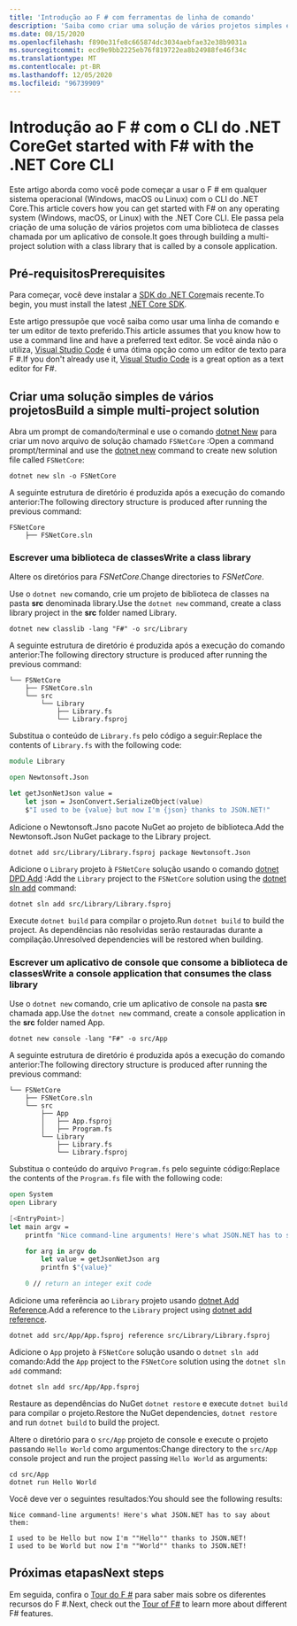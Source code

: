 ```yaml
---
title: 'Introdução ao F # com ferramentas de linha de comando'
description: 'Saiba como criar uma solução de vários projetos simples em F # usando o CLI do .NET Core em qualquer sistema operacional (Windows, macOS ou Linux).'
ms.date: 08/15/2020
ms.openlocfilehash: f890e31fe8c665874dc3034aebfae32e38b9031a
ms.sourcegitcommit: ecd9e9bb2225eb76f819722ea8b24988fe46f34c
ms.translationtype: MT
ms.contentlocale: pt-BR
ms.lasthandoff: 12/05/2020
ms.locfileid: "96739909"
---
```

# <a name="get-started-with-f-with-the-net-core-cli"></a><span data-ttu-id="bc449-103">Introdução ao F # com o CLI do .NET Core</span><span class="sxs-lookup"><span data-stu-id="bc449-103">Get started with F# with the .NET Core CLI</span></span>

<span data-ttu-id="bc449-104">Este artigo aborda como você pode começar a usar o F # em qualquer sistema operacional (Windows, macOS ou Linux) com o CLI do .NET Core.</span><span class="sxs-lookup"><span data-stu-id="bc449-104">This article covers how you can get started with F# on any operating system (Windows, macOS, or Linux) with the .NET Core CLI.</span></span> <span data-ttu-id="bc449-105">Ele passa pela criação de uma solução de vários projetos com uma biblioteca de classes chamada por um aplicativo de console.</span><span class="sxs-lookup"><span data-stu-id="bc449-105">It goes through building a multi-project solution with a class library that is called by a console application.</span></span>

## <a name="prerequisites"></a><span data-ttu-id="bc449-106">Pré-requisitos</span><span class="sxs-lookup"><span data-stu-id="bc449-106">Prerequisites</span></span>

<span data-ttu-id="bc449-107">Para começar, você deve instalar a [SDK do .NET Core](https://dotnet.microsoft.com/download)mais recente.</span><span class="sxs-lookup"><span data-stu-id="bc449-107">To begin, you must install the latest [.NET Core SDK](https://dotnet.microsoft.com/download).</span></span>

<span data-ttu-id="bc449-108">Este artigo pressupõe que você saiba como usar uma linha de comando e ter um editor de texto preferido.</span><span class="sxs-lookup"><span data-stu-id="bc449-108">This article assumes that you know how to use a command line and have a preferred text editor.</span></span> <span data-ttu-id="bc449-109">Se você ainda não o utiliza, [Visual Studio Code](get-started-vscode.md) é uma ótima opção como um editor de texto para F #.</span><span class="sxs-lookup"><span data-stu-id="bc449-109">If you don't already use it, [Visual Studio Code](get-started-vscode.md) is a great option as a text editor for F#.</span></span>

## <a name="build-a-simple-multi-project-solution"></a><span data-ttu-id="bc449-110">Criar uma solução simples de vários projetos</span><span class="sxs-lookup"><span data-stu-id="bc449-110">Build a simple multi-project solution</span></span>

<span data-ttu-id="bc449-111">Abra um prompt de comando/terminal e use o comando [dotnet New](../../core/tools/dotnet-new.md) para criar um novo arquivo de solução chamado `FSNetCore` :</span><span class="sxs-lookup"><span data-stu-id="bc449-111">Open a command prompt/terminal and use the [dotnet new](../../core/tools/dotnet-new.md) command to create new solution file called `FSNetCore`:</span></span>

```dotnetcli
dotnet new sln -o FSNetCore
```

<span data-ttu-id="bc449-112">A seguinte estrutura de diretório é produzida após a execução do comando anterior:</span><span class="sxs-lookup"><span data-stu-id="bc449-112">The following directory structure is produced after running the previous command:</span></span>

```console
FSNetCore
    ├── FSNetCore.sln
```

### <a name="write-a-class-library"></a><span data-ttu-id="bc449-113">Escrever uma biblioteca de classes</span><span class="sxs-lookup"><span data-stu-id="bc449-113">Write a class library</span></span>

<span data-ttu-id="bc449-114">Altere os diretórios para *FSNetCore*.</span><span class="sxs-lookup"><span data-stu-id="bc449-114">Change directories to *FSNetCore*.</span></span>

<span data-ttu-id="bc449-115">Use o `dotnet new` comando, crie um projeto de biblioteca de classes na pasta **src** denominada library.</span><span class="sxs-lookup"><span data-stu-id="bc449-115">Use the `dotnet new` command, create a class library project in the **src** folder named Library.</span></span>

```dotnetcli
dotnet new classlib -lang "F#" -o src/Library
```

<span data-ttu-id="bc449-116">A seguinte estrutura de diretório é produzida após a execução do comando anterior:</span><span class="sxs-lookup"><span data-stu-id="bc449-116">The following directory structure is produced after running the previous command:</span></span>

```console
└── FSNetCore
    ├── FSNetCore.sln
    └── src
        └── Library
            ├── Library.fs
            └── Library.fsproj
```

<span data-ttu-id="bc449-117">Substitua o conteúdo de `Library.fs` pelo código a seguir:</span><span class="sxs-lookup"><span data-stu-id="bc449-117">Replace the contents of `Library.fs` with the following code:</span></span>

```fsharp
module Library

open Newtonsoft.Json

let getJsonNetJson value =
    let json = JsonConvert.SerializeObject(value)
    $"I used to be {value} but now I'm {json} thanks to JSON.NET!"
```

<span data-ttu-id="bc449-118">Adicione o Newtonsoft.Jsno pacote NuGet ao projeto de biblioteca.</span><span class="sxs-lookup"><span data-stu-id="bc449-118">Add the Newtonsoft.Json NuGet package to the Library project.</span></span>

```dotnetcli
dotnet add src/Library/Library.fsproj package Newtonsoft.Json
```

<span data-ttu-id="bc449-119">Adicione o `Library` projeto à `FSNetCore` solução usando o comando [dotnet DPD Add](../../core/tools/dotnet-sln.md) :</span><span class="sxs-lookup"><span data-stu-id="bc449-119">Add the `Library` project to the `FSNetCore` solution using the [dotnet sln add](../../core/tools/dotnet-sln.md) command:</span></span>

```dotnetcli
dotnet sln add src/Library/Library.fsproj
```

<span data-ttu-id="bc449-120">Execute `dotnet build` para compilar o projeto.</span><span class="sxs-lookup"><span data-stu-id="bc449-120">Run `dotnet build` to build the project.</span></span> <span data-ttu-id="bc449-121">As dependências não resolvidas serão restauradas durante a compilação.</span><span class="sxs-lookup"><span data-stu-id="bc449-121">Unresolved dependencies will be restored when building.</span></span>

### <a name="write-a-console-application-that-consumes-the-class-library"></a><span data-ttu-id="bc449-122">Escrever um aplicativo de console que consome a biblioteca de classes</span><span class="sxs-lookup"><span data-stu-id="bc449-122">Write a console application that consumes the class library</span></span>

<span data-ttu-id="bc449-123">Use o `dotnet new` comando, crie um aplicativo de console na pasta **src** chamada app.</span><span class="sxs-lookup"><span data-stu-id="bc449-123">Use the `dotnet new` command, create a console application in the **src** folder named App.</span></span>

```dotnetcli
dotnet new console -lang "F#" -o src/App
```

<span data-ttu-id="bc449-124">A seguinte estrutura de diretório é produzida após a execução do comando anterior:</span><span class="sxs-lookup"><span data-stu-id="bc449-124">The following directory structure is produced after running the previous command:</span></span>

```console
└── FSNetCore
    ├── FSNetCore.sln
    └── src
        ├── App
        │   ├── App.fsproj
        │   ├── Program.fs
        └── Library
            ├── Library.fs
            └── Library.fsproj
```

<span data-ttu-id="bc449-125">Substitua o conteúdo do arquivo `Program.fs` pelo seguinte código:</span><span class="sxs-lookup"><span data-stu-id="bc449-125">Replace the contents of the `Program.fs` file with the following code:</span></span>

```fsharp
open System
open Library

[<EntryPoint>]
let main argv =
    printfn "Nice command-line arguments! Here's what JSON.NET has to say about them:"

    for arg in argv do
        let value = getJsonNetJson arg
        printfn $"{value}"

    0 // return an integer exit code
```

<span data-ttu-id="bc449-126">Adicione uma referência ao `Library` projeto usando [dotnet Add Reference](../../core/tools/dotnet-add-reference.md).</span><span class="sxs-lookup"><span data-stu-id="bc449-126">Add a reference to the `Library` project using [dotnet add reference](../../core/tools/dotnet-add-reference.md).</span></span>

```dotnetcli
dotnet add src/App/App.fsproj reference src/Library/Library.fsproj
```

<span data-ttu-id="bc449-127">Adicione o `App` projeto à `FSNetCore` solução usando o `dotnet sln add` comando:</span><span class="sxs-lookup"><span data-stu-id="bc449-127">Add the `App` project to the `FSNetCore` solution using the `dotnet sln add` command:</span></span>

```dotnetcli
dotnet sln add src/App/App.fsproj
```

<span data-ttu-id="bc449-128">Restaure as dependências do NuGet `dotnet restore` e execute `dotnet build` para compilar o projeto.</span><span class="sxs-lookup"><span data-stu-id="bc449-128">Restore the NuGet dependencies, `dotnet restore` and run `dotnet build` to build the project.</span></span>

<span data-ttu-id="bc449-129">Altere o diretório para o `src/App` projeto de console e execute o projeto passando `Hello World` como argumentos:</span><span class="sxs-lookup"><span data-stu-id="bc449-129">Change directory to the `src/App` console project and run the project passing `Hello World` as arguments:</span></span>

```dotnetcli
cd src/App
dotnet run Hello World
```

<span data-ttu-id="bc449-130">Você deve ver o seguintes resultados:</span><span class="sxs-lookup"><span data-stu-id="bc449-130">You should see the following results:</span></span>

```console
Nice command-line arguments! Here's what JSON.NET has to say about them:

I used to be Hello but now I'm ""Hello"" thanks to JSON.NET!
I used to be World but now I'm ""World"" thanks to JSON.NET!
```

## <a name="next-steps"></a><span data-ttu-id="bc449-131">Próximas etapas</span><span class="sxs-lookup"><span data-stu-id="bc449-131">Next steps</span></span>

<span data-ttu-id="bc449-132">Em seguida, confira o [Tour do F #](../tour.md) para saber mais sobre os diferentes recursos do F #.</span><span class="sxs-lookup"><span data-stu-id="bc449-132">Next, check out the [Tour of F#](../tour.md) to learn more about different F# features.</span></span>
